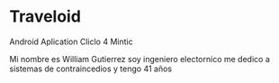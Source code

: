 # Traveloid
Android Aplication Cliclo 4 Mintic

Mi nombre es William Gutierrez soy ingeniero electornico me dedico a sistemas de contraincedios y tengo 41 años

